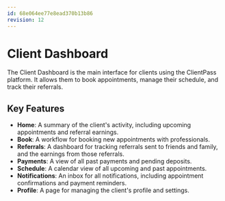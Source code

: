 ```yaml
---
id: 68e064ee77e8ead370b13b86
revision: 12
---
```


# Client Dashboard

The Client Dashboard is the main interface for clients using the ClientPass platform. It allows them to book appointments, manage their schedule, and track their referrals.

## Key Features

- **Home**: A summary of the client's activity, including upcoming appointments and referral earnings.
- **Book**: A workflow for booking new appointments with professionals.
- **Referrals**: A dashboard for tracking referrals sent to friends and family, and the earnings from those referrals.
- **Payments**: A view of all past payments and pending deposits.
- **Schedule**: A calendar view of all upcoming and past appointments.
- **Notifications**: An inbox for all notifications, including appointment confirmations and payment reminders.
- **Profile**: A page for managing the client's profile and settings.
